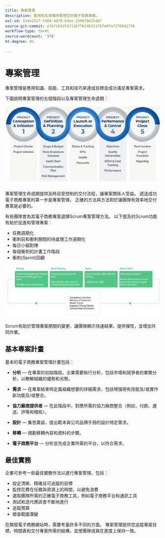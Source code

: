 ```yaml
---
title: 專案管理
description: 套用知名架構來管理您的電子商務專案。
exl-id: 514e2317-f409-4079-bdee-1596f6635467
source-git-commit: e76f101df47116f7b246f21f0fe0fa72769d2776
workflow-type: tm+mt
source-wordcount: '378'
ht-degree: 0%

---
```


# 專案管理

專案管理是應用知識、技能、工具和技巧來達成目標並成功滿足專案需求。

下圖說明專案管理的五個階段以及專案管理生命週期：

![專案管理生命週期圖表](../../assets/playbooks/project-management-lifecycle.png)

專案管理生命週期提供及時且受控制的交付流程，讓專案關係人受益。 遞送成功電子商務專案的第一步是專案管理。 正確的方法與方法對於讓團隊有效率地交付專案是必要的。


有些團隊會為其電子商務專案選擇Scrum專案管理方法。 以下提及的Scrum功能有助於促進和管理專案：

- 任務週期化
- 衝刺前和衝刺期間的待處理工作週期化
- 每日小組對陣
- 每個衝刺的計畫工作階段
- 衝刺(Sprint)回顧

![Scrum敏捷生命週期圖表](../../assets/playbooks/scrum-lifecycle.png)

Scrum有助於管理專案期間的變更、讓團隊顯示快速結果、提供彈性，並增加共同作業。

## 基本專案計畫

基本的電子商務專案管理計畫包括：

- **分析** — 在專案的初始階段，企業需要執行分析，包括市場和競爭者的業務分析，以瞭解組織的優勢和劣勢。

- **需求** — 在專案結束時定義組織想要的詳細需求，包括增強現有技能及/或實作新功能及/或整合。

- **協力廠商提供者** — 在此階段中，對應所需的協力廠商整合（例如，付款、運送、評等和稽核）。

- **設計** — 集思廣益，提出範本與公司品牌手冊的設計特定需求。

- **移轉** — 規劃移轉內容和資料的步驟。

- **電子商務平台** — 分析並完成企業所需的平台，以符合需求。

## 最佳實務

企業可參考一些最佳實務作法以進行專案管理，包括：

- 設定清晰、精確且可追蹤的目標
- 監控花費在任務與資源上的時間，以避免浪費
- 選取團隊所需的正確電子商務工具，例如電子商務平台和通訊工具
- 測試和迭代應該會不斷地進行
- 追蹤預算
- 檢查範圍潛變

在開發電子商務網站時，需要考量許多不同的方面。 專案管理提供您追蹤專案目標、時間表和交付專案所需的結構，並使團隊成員在進度上保持一致。
